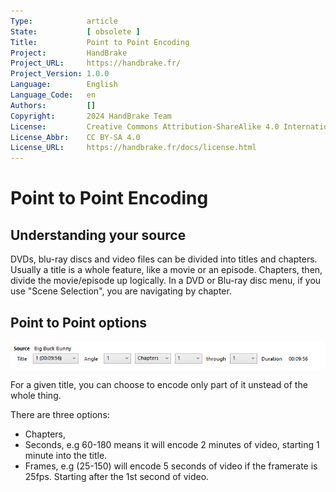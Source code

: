 ```yaml
---
Type:            article
State:           [ obsolete ]
Title:           Point to Point Encoding
Project:         HandBrake
Project_URL:     https://handbrake.fr/
Project_Version: 1.0.0
Language:        English
Language_Code:   en
Authors:         []
Copyright:       2024 HandBrake Team
License:         Creative Commons Attribution-ShareAlike 4.0 International
License_Abbr:    CC BY-SA 4.0
License_URL:     https://handbrake.fr/docs/license.html
---
```


Point to Point Encoding
=============================

## Understanding your source

DVDs, blu-ray discs and video files can be divided into titles and chapters. Usually a title is a whole feature, like a movie or an episode.
Chapters, then, divide the movie/episode up logically. In a DVD or Blu-ray disc menu, if you use "Scene Selection", you are navigating by chapter.

## Point to Point options

![Point to Point controls](../../images/windows/point-to-point-1.0.0.png "Point to Point controls")

For a given title, you can choose to encode only part of it unstead of the whole thing.

There are three options:

- Chapters,
- Seconds, e.g 60-180 means it will encode 2 minutes of video, starting 1 minute into the title.
- Frames, e.g (25-150) will encode 5 seconds of video if the framerate is 25fps. Starting after the 1st second of video.
